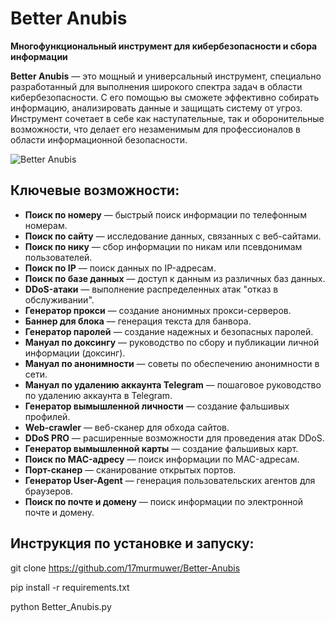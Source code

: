 # **Better Anubis**  
**Многофункциональный инструмент для кибербезопасности и сбора информации**

**Better Anubis** — это мощный и универсальный инструмент, специально разработанный для выполнения широкого спектра задач в области кибербезопасности. С его помощью вы сможете эффективно собирать информацию, анализировать данные и защищать систему от угроз. Инструмент сочетает в себе как наступательные, так и оборонительные возможности, что делает его незаменимым для профессионалов в области информационной безопасности.

![Better Anubis](./anubis_1.jpg)

## **Ключевые возможности:**
- **Поиск по номеру** — быстрый поиск информации по телефонным номерам.
- **Поиск по сайту** — исследование данных, связанных с веб-сайтами.
- **Поиск по нику** — сбор информации по никам или псевдонимам пользователей.
- **Поиск по IP** — поиск данных по IP-адресам.
- **Поиск по базе данных** — доступ к данным из различных баз данных.
- **DDoS-атаки** — выполнение распределенных атак "отказ в обслуживании".
- **Генератор прокси** — создание анонимных прокси-серверов.
- **Баннер для блока** — генерация текста для банвора.
- **Генератор паролей** — создание надежных и безопасных паролей.
- **Мануал по доксингу** — руководство по сбору и публикации личной информации (доксинг).
- **Мануал по анонимности** — советы по обеспечению анонимности в сети.
- **Мануал по удалению аккаунта Telegram** — пошаговое руководство по удалению аккаунта в Telegram.
- **Генератор вымышленной личности** — создание фальшивых профилей.
- **Web-crawler** — веб-сканер для обхода сайтов.
- **DDoS PRO** — расширенные возможности для проведения атак DDoS.
- **Генератор вымышленной карты** — создание фальшивых карт.
- **Поиск по MAC-адресу** — поиск информации по MAC-адресам.
- **Порт-сканер** — сканирование открытых портов.
- **Генератор User-Agent** — генерация пользовательских агентов для браузеров.
- **Поиск по почте и домену** — поиск информации по электронной почте и домену.

## **Инструкция по установке и запуску:**

   git clone https://github.com/17murmuwer/Better-Anubis
   
   pip install -r requirements.txt   
   
   python Better_Anubis.py
